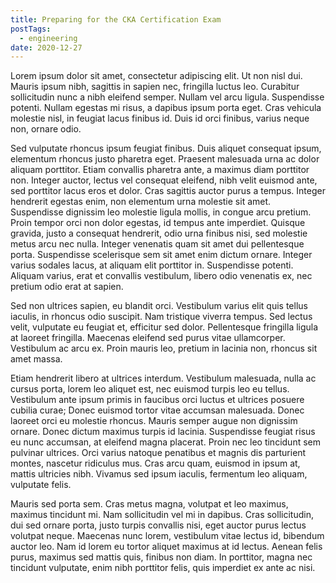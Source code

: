 ```yaml
---
title: Preparing for the CKA Certification Exam
postTags:
  - engineering
date: 2020-12-27
---
```


Lorem ipsum dolor sit amet, consectetur adipiscing elit. Ut non nisl dui. Mauris ipsum nibh, sagittis in sapien nec, fringilla luctus leo. Curabitur sollicitudin nunc a nibh eleifend semper. Nullam vel arcu ligula. Suspendisse potenti. Nullam egestas mi risus, a dapibus ipsum porta eget. Cras vehicula molestie nisl, in feugiat lacus finibus id. Duis id orci finibus, varius neque non, ornare odio.

Sed vulputate rhoncus ipsum feugiat finibus. Duis aliquet consequat ipsum, elementum rhoncus justo pharetra eget. Praesent malesuada urna ac dolor aliquam porttitor. Etiam convallis pharetra ante, a maximus diam porttitor non. Integer auctor, lectus vel consequat eleifend, nibh velit euismod ante, sed porttitor lacus eros et dolor. Cras sagittis auctor purus a tempus. Integer hendrerit egestas enim, non elementum urna molestie sit amet. Suspendisse dignissim leo molestie ligula mollis, in congue arcu pretium. Proin tempor orci non dolor egestas, id tempus ante imperdiet. Quisque gravida, justo a consequat hendrerit, odio urna finibus nisi, sed molestie metus arcu nec nulla. Integer venenatis quam sit amet dui pellentesque porta. Suspendisse scelerisque sem sit amet enim dictum ornare. Integer varius sodales lacus, at aliquam elit porttitor in. Suspendisse potenti. Aliquam varius, erat et convallis vestibulum, libero odio venenatis ex, nec pretium odio erat at sapien.

Sed non ultrices sapien, eu blandit orci. Vestibulum varius elit quis tellus iaculis, in rhoncus odio suscipit. Nam tristique viverra tempus. Sed lectus velit, vulputate eu feugiat et, efficitur sed dolor. Pellentesque fringilla ligula at laoreet fringilla. Maecenas eleifend sed purus vitae ullamcorper. Vestibulum ac arcu ex. Proin mauris leo, pretium in lacinia non, rhoncus sit amet massa.

Etiam hendrerit libero at ultrices interdum. Vestibulum malesuada, nulla ac cursus porta, lorem leo aliquet est, nec euismod turpis leo eu tellus. Vestibulum ante ipsum primis in faucibus orci luctus et ultrices posuere cubilia curae; Donec euismod tortor vitae accumsan malesuada. Donec laoreet orci eu molestie rhoncus. Mauris semper augue non dignissim ornare. Donec dictum maximus turpis id lacinia. Suspendisse feugiat risus eu nunc accumsan, at eleifend magna placerat. Proin nec leo tincidunt sem pulvinar ultrices. Orci varius natoque penatibus et magnis dis parturient montes, nascetur ridiculus mus. Cras arcu quam, euismod in ipsum at, mattis ultricies nibh. Vivamus sed ipsum iaculis, fermentum leo aliquam, vulputate felis.

Mauris sed porta sem. Cras metus magna, volutpat et leo maximus, maximus tincidunt mi. Nam sollicitudin vel mi in dapibus. Cras sollicitudin, dui sed ornare porta, justo turpis convallis nisi, eget auctor purus lectus volutpat neque. Maecenas nunc lorem, vestibulum vitae lectus id, bibendum auctor leo. Nam id lorem eu tortor aliquet maximus at id lectus. Aenean felis purus, maximus sed mattis quis, finibus non diam. In porttitor, magna nec tincidunt vulputate, enim nibh porttitor felis, quis imperdiet ex ante ac nisi.
